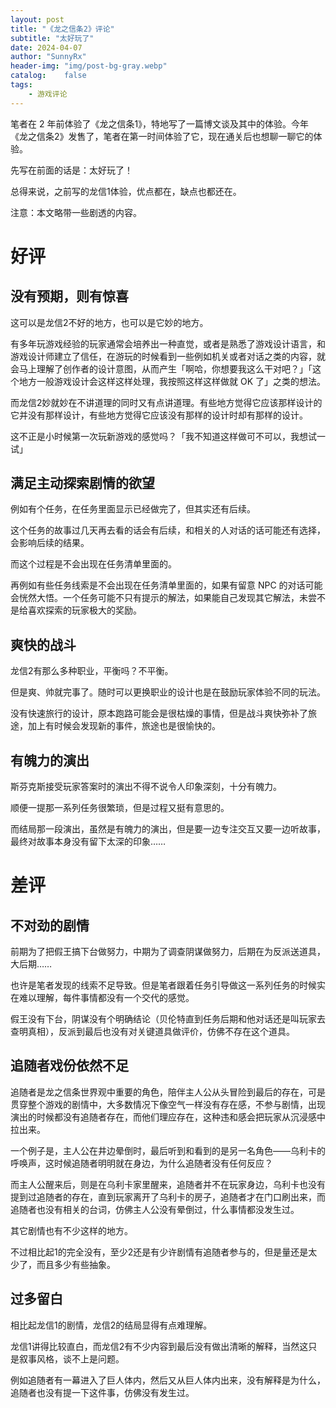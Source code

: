 ```yaml
---
layout: post
title: "《龙之信条2》评论"
subtitle: "太好玩了"
date: 2024-04-07
author: "SunnyRx"
header-img: "img/post-bg-gray.webp"
catalog:	false
tags:
    - 游戏评论
---
```


笔者在 2 年前体验了《龙之信条1》，特地写了一篇博文谈及其中的体验。今年《龙之信条2》发售了，笔者在第一时间体验了它，现在通关后也想聊一聊它的体验。

先写在前面的话是：太好玩了！

总得来说，之前写的龙信1体验，优点都在，缺点也都还在。

注意：本文略带一些剧透的内容。

# 好评

## 没有预期，则有惊喜

这可以是龙信2不好的地方，也可以是它妙的地方。

有多年玩游戏经验的玩家通常会培养出一种直觉，或者是熟悉了游戏设计语言，和游戏设计师建立了信任，在游玩的时候看到一些例如机关或者对话之类的内容，就会马上理解了创作者的设计意图，从而产生「啊哈，你想要我这么干对吧？」「这个地方一般游戏设计会这样这样处理，我按照这样这样做就 OK 了」之类的想法。

而龙信2妙就妙在不讲道理的同时又有点讲道理。有些地方觉得它应该那样设计的它并没有那样设计，有些地方觉得它应该没有那样的设计时却有那样的设计。

这不正是小时候第一次玩新游戏的感觉吗？「我不知道这样做可不可以，我想试一试」

## 满足主动探索剧情的欲望

例如有个任务，在任务里面显示已经做完了，但其实还有后续。

这个任务的故事过几天再去看的话会有后续，和相关的人对话的话可能还有选择，会影响后续的结果。

而这个过程是不会出现在任务清单里面的。

再例如有些任务线索是不会出现在任务清单里面的，如果有留意 NPC 的对话可能会恍然大悟。一个任务可能不只有提示的解法，如果能自己发现其它解法，未尝不是给喜欢探索的玩家极大的奖励。

## 爽快的战斗

龙信2有那么多种职业，平衡吗？不平衡。

但是爽、帅就完事了。随时可以更换职业的设计也是在鼓励玩家体验不同的玩法。

没有快速旅行的设计，原本跑路可能会是很枯燥的事情，但是战斗爽快弥补了旅途，加上有时候会发现新的事件，旅途也是很愉快的。

## 有魄力的演出

斯芬克斯接受玩家答案时的演出不得不说令人印象深刻，十分有魄力。

顺便一提那一系列任务很繁琐，但是过程又挺有意思的。

而结局那一段演出，虽然是有魄力的演出，但是要一边专注交互又要一边听故事，最终对故事本身没有留下太深的印象……

# 差评

## 不对劲的剧情

前期为了把假王搞下台做努力，中期为了调查阴谋做努力，后期在为反派送道具，大后期……

也许是笔者发现的线索不足导致。但是笔者跟着任务引导做这一系列任务的时候实在难以理解，每件事情都没有一个交代的感觉。

假王没有下台，阴谋没有个明确结论（贝伦特直到任务后期和他对话还是叫玩家去查明真相），反派到最后也没有对关键道具做评价，仿佛不存在这个道具。

## 追随者戏份依然不足

追随者是龙之信条世界观中重要的角色，陪伴主人公从头冒险到最后的存在，可是贯穿整个游戏的剧情中，大多数情况下像空气一样没有存在感，不参与剧情，出现演出的时候都没有追随者存在，而他们理应存在，这种违和感会把玩家从沉浸感中拉出来。

一个例子是，主人公在井边晕倒时，最后听到和看到的是另一名角色——乌利卡的呼唤声，这时候追随者明明就在身边，为什么追随者没有任何反应？

而主人公醒来后，则是在乌利卡家里醒来，追随者并不在玩家身边，乌利卡也没有提到过追随者的存在，直到玩家离开了乌利卡的房子，追随者才在门口刷出来，而追随者也没有相关的台词，仿佛主人公没有晕倒过，什么事情都没发生过。

其它剧情也有不少这样的地方。

不过相比起1的完全没有，至少2还是有少许剧情有追随者参与的，但是量还是太少了，而且多少有些抽象。

## 过多留白

相比起龙信1的剧情，龙信2的结局显得有点难理解。

龙信1讲得比较直白，而龙信2有不少内容到最后没有做出清晰的解释，当然这只是叙事风格，谈不上是问题。

例如追随者有一幕进入了巨人体内，然后又从巨人体内出来，没有解释是为什么，追随者也没有提一下这件事，仿佛没有发生过。